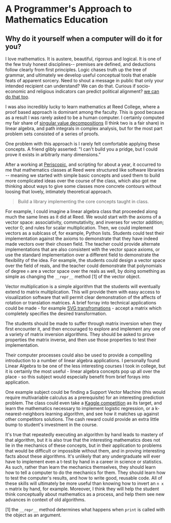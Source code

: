 # A Programmer's Approach to Mathematics Education 
## Why do it yourself when a computer will do it for you?

I love mathematics. It is austere, beautiful, rigorous and logical. It is one
of the few truly honest disciplines-- premises are defined, and deductions
follow clearly from first principles. Logic chases truth up the tree of
grammar, and ultimately we develop useful conceptual tools that enable feats of
apparent sorcery. Need to shout a message in public that only your intended
recipient can understand? We can do that. Curious if socio-economic and
religious indicators can predict political alignment? [we can do that
too](http://scott.fortmann-roe.com/docs/BiasVariance.html). 

I was also incredibly lucky to learn mathematics at Reed College, where a proof
based approach is dominant among the faculty. This is good because as a result
I was rarely asked to be a human computer. I certainly computed my fair share
of [singular value
decompositions](http://www.miislita.com/information-retrieval-tutorial/singular-value-decomposition-fast-track-tutorial.pdf)
(I think two is a fair share) in linear algebra, and path integrals in complex
analysis, but for the most part problem sets consisted of a series of proofs.

One problem with this approach is I rarely felt comfortable applying these
concepts. A friend glibly asserted: "I can't build you a pridge, but I could 
prove it exists in arbitrarly many dimensions."

After a working at [Periscopic](www.periscopic.com), and scripting for about a
year, it occurred to me that mathematics classes at Reed were structured like
software libraries -- meaning we started with simple basic concepts and used
them to build more complicated ideas over the course of the class, which also
got me thinking about ways to give some classes more concrete contours
without loosing that lovely, intimately theoretical approach.

> Build a library implementing the core concepts taught in class.

For example, I could imagine a linear algebra class that proceeded along much
the same lines as it did at Reed. We would start with the axioms of
a vector space: associativity, commutativity, and inverses for vector addition;
vector 0; and rules for scalar multiplication. Then, we could implement vectors
as a sublcass of, for example, Python lists. Students could test their
implementation against the axioms to demonstrate that they have indeed made
vectors over their chosen field. The teacher could provide alternate
implementations that are also consistent with the vector space axioms, or use the
standard implementation over a different field to demonstrate the flexibility
of the idea. For example, the students could design a vector space over the
field of reals, and the teacher could demonstrate that polynomials of degree
`n` are a vector space over the reals as well, by doing something as simple as
changing the `__repr__` method \[1\]  of the vector object.


Vector multiplication is a simple algorithm that the students will eventually
extend to matrix multiplication. This will provide them with easy access to
visualization software that will permit clear demonstration of the affects of
rotation or translation matrices. A brief forray into technical applications
could be made - for example [SVG
transfromations](http://www.w3.org/TR/SVG/coords.html#TransformAttribute) -
accept a matrix which completely specifies the desired transformation. 


The students should be made to suffer through matrix inversion when they first
encounter it, and then encouraged to explore and implement any one of a variety
of matrix inversion algorithms. They should be asked to prove properties the
matrix inverse, and then use those properties to test their implementation.


Their computer processes could also be used to provide a compelling introduction
to a number of linear algebra applications. I personally found Linear Algebra
to be one of the less interesting courses I took in college, but it is
certainly the most useful - linear algebra concepts pop up all over the place -
so this subject would especially benefit from brief forays into application.

One example subject could be finding a Support Vector Machine (this would
require multivariable calculus as a prerequisite) for an interesting prediction problem.
The class could even take a [Kaggle
competition](http://www.kaggle.com/competitions) as its target, and learn the
mathematics necessary to implement logistic regression, or a
k-nearest-neighbors learning algorithm, and see how it matches up against other
competitors solutions. The cash reward could provide an extra little bump to
student's investment in the course.

It's true that repeatedly executing an algorithm by hand leads to mastery of
that algorithm, but it is also true that the interesting mathematics does not
lie in the mechanics of these concepts, but in their application to problems
that would be difficult or impossible without them, and in proving interesting
facts about these algorithms. It's unlikely that any undergraduate will ever
have to implement even a t-test by hand in a career in science or statistics.
As such, rather than learn the mechanics themselves, they should learn how to
tell a computer to do the mechanics for them. They should learn how to test the
computer's results, and how to write good, reusable code. All of these skills
will ultimately be more useful than knowing how to invert an `n x n` matrix by
hand, for example. Moreover, I think they will help the student think
conceptually about mathematics as a process, and help them see new advances in
context of old algorithms.

\[1\] the `__repr__` method determines what happens when `print` is called with
the object as an argument.

